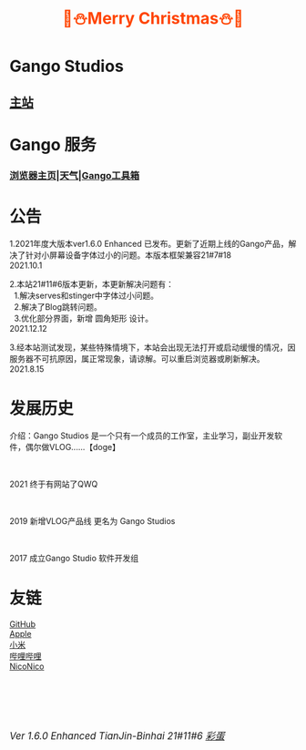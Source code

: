 <html>
  <head>
    <meta charset="UTF-8">
    <!--<link rel="icon" href="image/GANGOpng.ico" type="image/x-icon"/>-->
  </head>
  <body>
    <!--<h1 style = "color:black" align = "center">Celebrating Steve Jobs</h1>21.10.5to8-->
    <h1 style = "color:OrangeRed;" align = "center">🎄⛄Merry Christmas⛄🎄</h1>
    <h1>Gango Studios</h1>
      <h2><a href = "Frameset.html">主站</a>
        <br/>   
    <h1>Gango 服务</h1>
    <h3><a href = "serves/blank.html" target = "_blank">浏览器主页</a>|<a href = "serves/weather.html">天气</a>|<a href = "https://gango-studio.github.io/serves/tools/indexpage.html">Gango工具箱</a>
        <br/>
    </h3>
    <h1>公告</h1>
      <p>   1.2021年度大版本ver1.6.0 Enhanced 已发布。更新了近期上线的Gango产品，解决了针对小屏幕设备字体过小的问题。本版本框架兼容21#7#18<br/>        2021.10.1</p>
      <p>   2.本站21#11#6版本更新，本更新解决问题有：<br/>&nbsp;&nbsp;1.解决serves和stinger中字体过小问题。<br/>&nbsp;&nbsp;2.解决了Blog跳转问题。<br>&nbsp;&nbsp;3.优化部分界面，新增 圆角矩形 设计。<br/>        2021.12.12</p>
      <p>   3.经本站测试发现，某些特殊情境下，本站会出现无法打开或启动缓慢的情况，因服务器不可抗原因，属正常现象，请谅解。可以重启浏览器或刷新解决。<br/>        2021.8.15</p>
    <h1>发展历史</h1>
    <p>介绍：Gango Studios 是一个只有一个成员的工作室，主业学习，副业开发软件，偶尔做VLOG......【doge】</p>
    <br/>
      <p>2021    终于有网站了QWQ</p>
    <br/>
      <p>2019    新增VLOG产品线 更名为 Gango Studios</p>
       <br/>
      <p>2017    成立Gango Studio 软件开发组</p>
    <h1>友链</h1>
      <p>
        <a href = "https://www.github.com" target = "_blank">GitHub</a>
        <br/>
        <a href = "https://www.apple.com" target = "_blank">Apple</a>
        <br/> 
        <a href = "https://www.mi.com" target = "_blank">小米</a>
        <br/>
        <a href = "https://www.bilibili.com" target = "_blank">哔哩哔哩</a>
        <br/>
        <a href = "https://www.nicovideo.jp" target = "_blank">NicoNico</a>
      </p>
    <br/> 
    <br/>
    <br/>
    <br/>
    <nobr><h6><big>Ver 1.6.0 Enhanced  TianJin-Binhai    21#11#6    <a href = "stinger/mainpage.html">彩蛋</a></big></h6></nobr>
  <!--</body>-->
<!--</html>-->
<!-- Developed by Gango Studios , Sam Mu  -->
